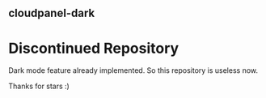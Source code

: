 ## cloudpanel-dark

# Discontinued Repository
Dark mode feature already implemented. So this repository is useless now.

Thanks for stars :)
